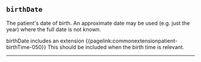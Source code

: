## `birthDate`

The patient's date of birth. An approximate date may be used (e.g. just the year) where the full date is not known.

birthDate includes an extension {{pagelink:commonextensionpatient-birthTime-050}} This should be included when the birth time is relevant.

---
